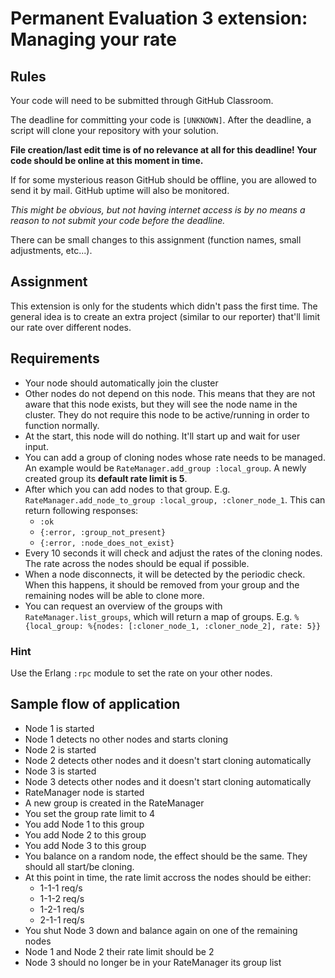 # Permanent Evaluation 3 extension: Managing your rate

## Rules

Your code will need to be submitted through GitHub Classroom.

The deadline for committing your code is `[UNKNOWN]`. After the deadline, a script will clone your repository with your solution.

__File creation/last edit time is of no relevance at all for this deadline! Your code should be online at this moment in time.__

If for some mysterious reason GitHub should be offline, you are allowed to send it by mail. GitHub uptime will also be monitored.

_This might be obvious, but not having internet access is by no means a reason to not submit your code before the deadline._

There can be small changes to this assignment (function names, small adjustments, etc...).

## Assignment

This extension is only for the students which didn't pass the first time. The general idea is to create an extra project (similar to our reporter) that'll limit our rate over different nodes.

## Requirements

* Your node should automatically join the cluster
* Other nodes do not depend on this node. This means that they are not aware that this node exists, but they will see the node name in the cluster. They do not require this node to be active/running in order to function normally.
* At the start, this node will do nothing. It'll start up and wait for user input.
* You can add a group of cloning nodes whose rate needs to be managed. An example would be `RateManager.add_group :local_group`. A newly created group its __default rate limit is 5__.
* After which you can add nodes to that group. E.g. `RateManager.add_node_to_group :local_group, :cloner_node_1`. This can return following responses:
  * `:ok`
  * `{:error, :group_not_present}`
  * `{:error, :node_does_not_exist}`
* Every 10 seconds it will check and adjust the rates of the cloning nodes. The rate across the nodes should be equal if possible.
* When a node disconnects, it will be detected by the periodic check. When this happens, it should be removed from your group and the remaining nodes will be able to clone more.
* You can request an overview of the groups with `RateManager.list_groups`, which will return a map of groups. E.g. `%{local_group: %{nodes: [:cloner_node_1, :cloner_node_2], rate: 5}}`

### Hint

Use the Erlang `:rpc` module to set the rate on your other nodes.

## Sample flow of application

* Node 1 is started
* Node 1 detects no other nodes and starts cloning
* Node 2 is started
* Node 2 detects other nodes and it doesn't start cloning automatically
* Node 3 is started
* Node 3 detects other nodes and it doesn't start cloning automatically
* RateManager node is started
* A new group is created in the RateManager
* You set the group rate limit to 4
* You add Node 1 to this group
* You add Node 2 to this group
* You add Node 3 to this group
* You balance on a random node, the effect should be the same. They should all start/be cloning.
* At this point in time, the rate limit accross the nodes should be either:
  * 1-1-1 req/s
  * 1-1-2 req/s
  * 1-2-1 req/s
  * 2-1-1 req/s
* You shut Node 3 down and balance again on one of the remaining nodes
* Node 1 and Node 2 their rate limit should be 2
* Node 3 should no longer be in your RateManager its group list
